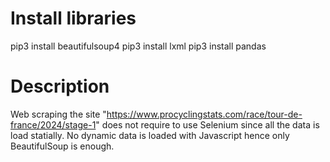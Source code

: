 # Install libraries

pip3 install beautifulsoup4
pip3 install lxml
pip3 install pandas


# Description

Web scraping the site "https://www.procyclingstats.com/race/tour-de-france/2024/stage-1" does not require to use Selenium since all the data is load statially. No dynamic data is loaded with Javascript hence only BeautifulSoup is enough.